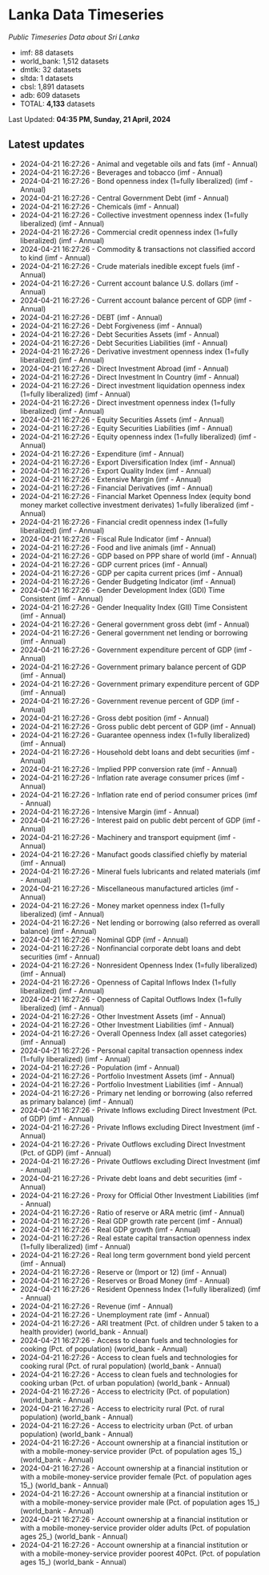 # Lanka Data Timeseries
*Public Timeseries Data about Sri Lanka*

* imf: 88 datasets
* world_bank: 1,512 datasets
* dmtlk: 32 datasets
* sltda: 1 datasets
* cbsl: 1,891 datasets
* adb: 609 datasets
* TOTAL: **4,133** datasets

Last Updated: **04:35 PM, Sunday, 21 April, 2024**

## Latest updates

* 2024-04-21 16:27:26 - Animal and vegetable oils and fats (imf - Annual)
* 2024-04-21 16:27:26 - Beverages and tobacco (imf - Annual)
* 2024-04-21 16:27:26 - Bond openness index (1=fully liberalized) (imf - Annual)
* 2024-04-21 16:27:26 - Central Government Debt (imf - Annual)
* 2024-04-21 16:27:26 - Chemicals (imf - Annual)
* 2024-04-21 16:27:26 - Collective investment openness index (1=fully liberalized) (imf - Annual)
* 2024-04-21 16:27:26 - Commercial credit openness index (1=fully liberalized) (imf - Annual)
* 2024-04-21 16:27:26 - Commodity & transactions not classified accord to kind (imf - Annual)
* 2024-04-21 16:27:26 - Crude materials inedible except fuels (imf - Annual)
* 2024-04-21 16:27:26 - Current account balance U.S. dollars (imf - Annual)
* 2024-04-21 16:27:26 - Current account balance percent of GDP (imf - Annual)
* 2024-04-21 16:27:26 - DEBT (imf - Annual)
* 2024-04-21 16:27:26 - Debt Forgiveness (imf - Annual)
* 2024-04-21 16:27:26 - Debt Securities Assets (imf - Annual)
* 2024-04-21 16:27:26 - Debt Securities Liabilities (imf - Annual)
* 2024-04-21 16:27:26 - Derivative investment openness index (1=fully liberalized) (imf - Annual)
* 2024-04-21 16:27:26 - Direct Investment Abroad (imf - Annual)
* 2024-04-21 16:27:26 - Direct Investment In Country (imf - Annual)
* 2024-04-21 16:27:26 - Direct investment liquidation openness index (1=fully liberalized) (imf - Annual)
* 2024-04-21 16:27:26 - Direct investment openness index (1=fully liberalized) (imf - Annual)
* 2024-04-21 16:27:26 - Equity Securities Assets (imf - Annual)
* 2024-04-21 16:27:26 - Equity Securities Liabilities (imf - Annual)
* 2024-04-21 16:27:26 - Equity openness index (1=fully liberalized) (imf - Annual)
* 2024-04-21 16:27:26 - Expenditure (imf - Annual)
* 2024-04-21 16:27:26 - Export Diversification Index (imf - Annual)
* 2024-04-21 16:27:26 - Export Quality Index (imf - Annual)
* 2024-04-21 16:27:26 - Extensive Margin (imf - Annual)
* 2024-04-21 16:27:26 - Financial Derivatives (imf - Annual)
* 2024-04-21 16:27:26 - Financial Market Openness Index (equity bond money market collective investment derivates) 1=fully liberalized (imf - Annual)
* 2024-04-21 16:27:26 - Financial credit openness index (1=fully liberalized) (imf - Annual)
* 2024-04-21 16:27:26 - Fiscal Rule Indicator (imf - Annual)
* 2024-04-21 16:27:26 - Food and live animals (imf - Annual)
* 2024-04-21 16:27:26 - GDP based on PPP share of world (imf - Annual)
* 2024-04-21 16:27:26 - GDP current prices (imf - Annual)
* 2024-04-21 16:27:26 - GDP per capita current prices (imf - Annual)
* 2024-04-21 16:27:26 - Gender Budgeting Indicator (imf - Annual)
* 2024-04-21 16:27:26 - Gender Development Index (GDI) Time Consistent (imf - Annual)
* 2024-04-21 16:27:26 - Gender Inequality Index (GII) Time Consistent (imf - Annual)
* 2024-04-21 16:27:26 - General government gross debt (imf - Annual)
* 2024-04-21 16:27:26 - General government net lending or borrowing (imf - Annual)
* 2024-04-21 16:27:26 - Government expenditure percent of GDP (imf - Annual)
* 2024-04-21 16:27:26 - Government primary balance percent of GDP (imf - Annual)
* 2024-04-21 16:27:26 - Government primary expenditure percent of GDP (imf - Annual)
* 2024-04-21 16:27:26 - Government revenue percent of GDP (imf - Annual)
* 2024-04-21 16:27:26 - Gross debt position (imf - Annual)
* 2024-04-21 16:27:26 - Gross public debt percent of GDP (imf - Annual)
* 2024-04-21 16:27:26 - Guarantee openness index (1=fully liberalized) (imf - Annual)
* 2024-04-21 16:27:26 - Household debt loans and debt securities (imf - Annual)
* 2024-04-21 16:27:26 - Implied PPP conversion rate (imf - Annual)
* 2024-04-21 16:27:26 - Inflation rate average consumer prices (imf - Annual)
* 2024-04-21 16:27:26 - Inflation rate end of period consumer prices (imf - Annual)
* 2024-04-21 16:27:26 - Intensive Margin (imf - Annual)
* 2024-04-21 16:27:26 - Interest paid on public debt percent of GDP (imf - Annual)
* 2024-04-21 16:27:26 - Machinery and transport equipment (imf - Annual)
* 2024-04-21 16:27:26 - Manufact goods classified chiefly by material (imf - Annual)
* 2024-04-21 16:27:26 - Mineral fuels lubricants and related materials (imf - Annual)
* 2024-04-21 16:27:26 - Miscellaneous manufactured articles (imf - Annual)
* 2024-04-21 16:27:26 - Money market openness index (1=fully liberalized) (imf - Annual)
* 2024-04-21 16:27:26 - Net lending or borrowing (also referred as overall balance) (imf - Annual)
* 2024-04-21 16:27:26 - Nominal GDP (imf - Annual)
* 2024-04-21 16:27:26 - Nonfinancial corporate debt loans and debt securities (imf - Annual)
* 2024-04-21 16:27:26 - Nonresident Openness Index (1=fully liberalized) (imf - Annual)
* 2024-04-21 16:27:26 - Openness of Capital Inflows Index (1=fully liberalized) (imf - Annual)
* 2024-04-21 16:27:26 - Openness of Capital Outflows Index (1=fully liberalized) (imf - Annual)
* 2024-04-21 16:27:26 - Other Investment Assets (imf - Annual)
* 2024-04-21 16:27:26 - Other Investment Liabilities (imf - Annual)
* 2024-04-21 16:27:26 - Overall Openness Index (all asset categories) (imf - Annual)
* 2024-04-21 16:27:26 - Personal capital transaction openness index (1=fully liberalized) (imf - Annual)
* 2024-04-21 16:27:26 - Population (imf - Annual)
* 2024-04-21 16:27:26 - Portfolio Investment Assets (imf - Annual)
* 2024-04-21 16:27:26 - Portfolio Investment Liabilities (imf - Annual)
* 2024-04-21 16:27:26 - Primary net lending or borrowing (also referred as primary balance) (imf - Annual)
* 2024-04-21 16:27:26 - Private Inflows excluding Direct Investment (Pct. of GDP) (imf - Annual)
* 2024-04-21 16:27:26 - Private Inflows excluding Direct Investment (imf - Annual)
* 2024-04-21 16:27:26 - Private Outflows excluding Direct Investment (Pct. of GDP) (imf - Annual)
* 2024-04-21 16:27:26 - Private Outflows excluding Direct Investment (imf - Annual)
* 2024-04-21 16:27:26 - Private debt loans and debt securities (imf - Annual)
* 2024-04-21 16:27:26 - Proxy for Official Other Investment Liabilities (imf - Annual)
* 2024-04-21 16:27:26 - Ratio of reserve or ARA metric (imf - Annual)
* 2024-04-21 16:27:26 - Real GDP growth rate percent (imf - Annual)
* 2024-04-21 16:27:26 - Real GDP growth (imf - Annual)
* 2024-04-21 16:27:26 - Real estate capital transaction openness index (1=fully liberalized) (imf - Annual)
* 2024-04-21 16:27:26 - Real long term government bond yield percent (imf - Annual)
* 2024-04-21 16:27:26 - Reserve or (Import or 12) (imf - Annual)
* 2024-04-21 16:27:26 - Reserves or Broad Money (imf - Annual)
* 2024-04-21 16:27:26 - Resident Openness Index (1=fully liberalized) (imf - Annual)
* 2024-04-21 16:27:26 - Revenue (imf - Annual)
* 2024-04-21 16:27:26 - Unemployment rate (imf - Annual)
* 2024-04-21 16:27:26 - ARI treatment (Pct. of children under 5 taken to a health provider) (world_bank - Annual)
* 2024-04-21 16:27:26 - Access to clean fuels and technologies for cooking (Pct. of population) (world_bank - Annual)
* 2024-04-21 16:27:26 - Access to clean fuels and technologies for cooking rural (Pct. of rural population) (world_bank - Annual)
* 2024-04-21 16:27:26 - Access to clean fuels and technologies for cooking urban (Pct. of urban population) (world_bank - Annual)
* 2024-04-21 16:27:26 - Access to electricity (Pct. of population) (world_bank - Annual)
* 2024-04-21 16:27:26 - Access to electricity rural (Pct. of rural population) (world_bank - Annual)
* 2024-04-21 16:27:26 - Access to electricity urban (Pct. of urban population) (world_bank - Annual)
* 2024-04-21 16:27:26 - Account ownership at a financial institution or with a mobile-money-service provider (Pct. of population ages 15_) (world_bank - Annual)
* 2024-04-21 16:27:26 - Account ownership at a financial institution or with a mobile-money-service provider female (Pct. of population ages 15_) (world_bank - Annual)
* 2024-04-21 16:27:26 - Account ownership at a financial institution or with a mobile-money-service provider male (Pct. of population ages 15_) (world_bank - Annual)
* 2024-04-21 16:27:26 - Account ownership at a financial institution or with a mobile-money-service provider older adults (Pct. of population ages 25_) (world_bank - Annual)
* 2024-04-21 16:27:26 - Account ownership at a financial institution or with a mobile-money-service provider poorest 40Pct. (Pct. of population ages 15_) (world_bank - Annual)